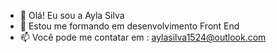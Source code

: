 - 👋 Olá! Eu sou a Ayla Silva 
- 👀 Estou me formando em desenvolvimento Front End 
- 📫 Você pode me contatar em : aylasilva1524@outlook.com

<!---
Ayla1524/Ayla1524 is a ✨ special ✨ repository because its `README.md` (this file) appears on your GitHub profile.
You can click the Preview link to take a look at your changes.
--->
